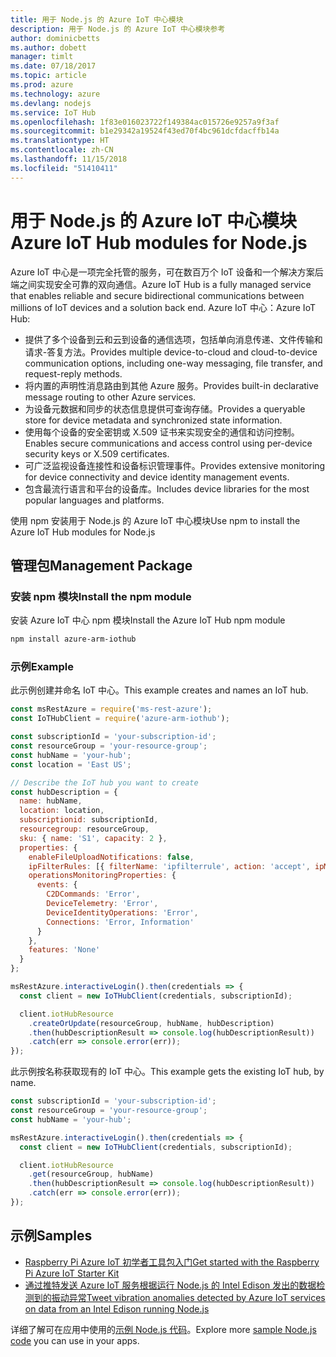 ```yaml
---
title: 用于 Node.js 的 Azure IoT 中心模块
description: 用于 Node.js 的 Azure IoT 中心模块参考
author: dominicbetts
ms.author: dobett
manager: timlt
ms.date: 07/18/2017
ms.topic: article
ms.prod: azure
ms.technology: azure
ms.devlang: nodejs
ms.service: IoT Hub
ms.openlocfilehash: 1f83e016023722f149384ac015726e9257a9f3af
ms.sourcegitcommit: b1e29342a19524f43ed70f4bc961dcfdacffb14a
ms.translationtype: HT
ms.contentlocale: zh-CN
ms.lasthandoff: 11/15/2018
ms.locfileid: "51410411"
---
```

# <a name="azure-iot-hub-modules-for-nodejs"></a><span data-ttu-id="ccf36-103">用于 Node.js 的 Azure IoT 中心模块</span><span class="sxs-lookup"><span data-stu-id="ccf36-103">Azure IoT Hub modules for Node.js</span></span>

<span data-ttu-id="ccf36-104">Azure IoT 中心是一项完全托管的服务，可在数百万个 IoT 设备和一个解决方案后端之间实现安全可靠的双向通信。</span><span class="sxs-lookup"><span data-stu-id="ccf36-104">Azure IoT Hub is a fully managed service that enables reliable and secure bidirectional communications between millions of IoT devices and a solution back end.</span></span> <span data-ttu-id="ccf36-105">Azure IoT 中心：</span><span class="sxs-lookup"><span data-stu-id="ccf36-105">Azure IoT Hub:</span></span>
- <span data-ttu-id="ccf36-106">提供了多个设备到云和云到设备的通信选项，包括单向消息传递、文件传输和请求-答复方法。</span><span class="sxs-lookup"><span data-stu-id="ccf36-106">Provides multiple device-to-cloud and cloud-to-device communication options, including one-way messaging, file transfer, and request-reply methods.</span></span>
- <span data-ttu-id="ccf36-107">将内置的声明性消息路由到其他 Azure 服务。</span><span class="sxs-lookup"><span data-stu-id="ccf36-107">Provides built-in declarative message routing to other Azure services.</span></span>
- <span data-ttu-id="ccf36-108">为设备元数据和同步的状态信息提供可查询存储。</span><span class="sxs-lookup"><span data-stu-id="ccf36-108">Provides a queryable store for device metadata and synchronized state information.</span></span>
- <span data-ttu-id="ccf36-109">使用每个设备的安全密钥或 X.509 证书来实现安全的通信和访问控制。</span><span class="sxs-lookup"><span data-stu-id="ccf36-109">Enables secure communications and access control using per-device security keys or X.509 certificates.</span></span>
- <span data-ttu-id="ccf36-110">可广泛监视设备连接性和设备标识管理事件。</span><span class="sxs-lookup"><span data-stu-id="ccf36-110">Provides extensive monitoring for device connectivity and device identity management events.</span></span>
- <span data-ttu-id="ccf36-111">包含最流行语言和平台的设备库。</span><span class="sxs-lookup"><span data-stu-id="ccf36-111">Includes device libraries for the most popular languages and platforms.</span></span>

<span data-ttu-id="ccf36-112">使用 npm 安装用于 Node.js 的 Azure IoT 中心模块</span><span class="sxs-lookup"><span data-stu-id="ccf36-112">Use npm to install the Azure IoT Hub modules for Node.js</span></span>

## <a name="management-package"></a><span data-ttu-id="ccf36-113">管理包</span><span class="sxs-lookup"><span data-stu-id="ccf36-113">Management Package</span></span>

### <a name="install-the-npm-module"></a><span data-ttu-id="ccf36-114">安装 npm 模块</span><span class="sxs-lookup"><span data-stu-id="ccf36-114">Install the npm module</span></span>

<span data-ttu-id="ccf36-115">安装 Azure IoT 中心 npm 模块</span><span class="sxs-lookup"><span data-stu-id="ccf36-115">Install the Azure IoT Hub npm module</span></span>

```bash
npm install azure-arm-iothub
```

### <a name="example"></a><span data-ttu-id="ccf36-116">示例</span><span class="sxs-lookup"><span data-stu-id="ccf36-116">Example</span></span>

<span data-ttu-id="ccf36-117">此示例创建并命名 IoT 中心。</span><span class="sxs-lookup"><span data-stu-id="ccf36-117">This example creates and names an IoT hub.</span></span>

```javascript
const msRestAzure = require('ms-rest-azure');
const IoTHubClient = require('azure-arm-iothub');

const subscriptionId = 'your-subscription-id';
const resourceGroup = 'your-resource-group';
const hubName = 'your-hub';
const location = 'East US';

// Describe the IoT hub you want to create
const hubDescription = {
  name: hubName,
  location: location,
  subscriptionid: subscriptionId,
  resourcegroup: resourceGroup,
  sku: { name: 'S1', capacity: 2 },
  properties: {
    enableFileUploadNotifications: false,
    ipFilterRules: [{ filterName: 'ipfilterrule', action: 'accept', ipMask: '0.0.0.0/0' }],
    operationsMonitoringProperties: {
      events: {
        C2DCommands: 'Error',
        DeviceTelemetry: 'Error',
        DeviceIdentityOperations: 'Error',
        Connections: 'Error, Information'
      }
    },
    features: 'None'
  }
};

msRestAzure.interactiveLogin().then(credentials => {
  const client = new IoTHubClient(credentials, subscriptionId);

  client.iotHubResource
    .createOrUpdate(resourceGroup, hubName, hubDescription)
    .then(hubDescriptionResult => console.log(hubDescriptionResult))
    .catch(err => console.error(err));
});
```

<span data-ttu-id="ccf36-118">此示例按名称获取现有的 IoT 中心。</span><span class="sxs-lookup"><span data-stu-id="ccf36-118">This example gets the existing IoT hub, by name.</span></span>

```javascript
const subscriptionId = 'your-subscription-id';
const resourceGroup = 'your-resource-group';
const hubName = 'your-hub';

msRestAzure.interactiveLogin().then(credentials => {
  const client = new IoTHubClient(credentials, subscriptionId);

  client.iotHubResource
    .get(resourceGroup, hubName)
    .then(hubDescriptionResult => console.log(hubDescriptionResult))
    .catch(err => console.error(err));
});
```

## <a name="samples"></a><span data-ttu-id="ccf36-119">示例</span><span class="sxs-lookup"><span data-stu-id="ccf36-119">Samples</span></span>

- [<span data-ttu-id="ccf36-120">Raspberry Pi Azure IoT 初学者工具包入门</span><span class="sxs-lookup"><span data-stu-id="ccf36-120">Get started with the Raspberry Pi Azure IoT Starter Kit</span></span>](https://azure.microsoft.com/resources/samples/iot-remote-monitoring-node-raspberrypi-getstartedkit/)
- [<span data-ttu-id="ccf36-121">通过推特发送 Azure IoT 服务根据运行 Node.js 的 Intel Edison 发出的数据检测到的振动异常</span><span class="sxs-lookup"><span data-stu-id="ccf36-121">Tweet vibration anomalies detected by Azure IoT services on data from an Intel Edison running Node.js</span></span>](https://azure.microsoft.com/resources/samples/iot-hub-nodejs-intel-edison-vibration-anomaly-detection/)

<span data-ttu-id="ccf36-122">详细了解可在应用中使用的[示例 Node.js 代码](https://azure.microsoft.com/resources/samples/?platform=nodejs)。</span><span class="sxs-lookup"><span data-stu-id="ccf36-122">Explore more [sample Node.js code](https://azure.microsoft.com/resources/samples/?platform=nodejs) you can use in your apps.</span></span>

